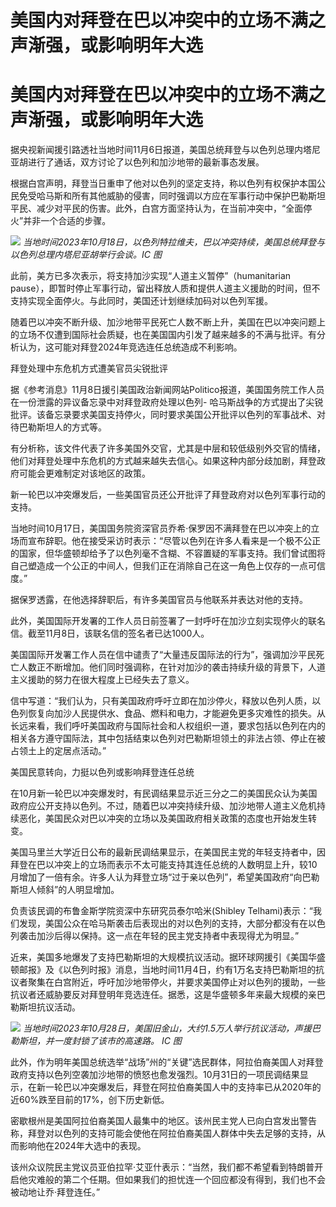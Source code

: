 # 美国内对拜登在巴以冲突中的立场不满之声渐强，或影响明年大选

# 美国内对拜登在巴以冲突中的立场不满之声渐强，或影响明年大选

据央视新闻援引路透社当地时间11月6日报道，美国总统拜登与以色列总理内塔尼亚胡进行了通话，双方讨论了以色列和加沙地带的最新事态发展。

根据白宫声明，拜登当日重申了他对以色列的坚定支持，称以色列有权保护本国公民免受哈马斯和所有其他威胁的侵害，同时强调以方应在军事行动中保护巴勒斯坦平民、减少对平民的伤害。此外，白宫方面坚持认为，在当前冲突中，“全面停火”并非一个合适的步骤。

![](https://inews.gtimg.com/om_bt/OkNqpdpwy4DHWbvRzLn7N_MwO_O3MTRDkHGuCPATknqaAAA/1000)
_当地时间2023年10月18日，以色列特拉维夫，巴以冲突持续，美国总统拜登与以色列总理内塔尼亚胡举行会谈。IC 图_

此前，美方已多次表示，将支持加沙实现“人道主义暂停”（humanitarian
pause），即暂时停止军事行动，留出释放人质和提供人道主义援助的时间，但不支持实现全面停火。与此同时，美国还计划继续加码对以色列军援。

随着巴以冲突不断升级、加沙地带平民死亡人数不断上升，美国在巴以冲突问题上的立场不仅遭到国际社会质疑，也在美国国内引发了越来越多的不满与批评。有分析认为，这可能对拜登2024年竞选连任总统造成不利影响。

拜登处理中东危机方式遭美官员尖锐批评

据《参考消息》11月8日援引美国政治新闻网站Politico报道，美国国务院工作人员在一份泄露的异议备忘录中对拜登政府处理以色列-
哈马斯战争的方式提出了尖锐批评。该备忘录要求美国支持停火，同时要求美国公开批评以色列的军事战术、对待巴勒斯坦人的方式等。

有分析称，该文件代表了许多美国外交官，尤其是中层和较低级别外交官的情绪，他们对拜登处理中东危机的方式越来越失去信心。如果这种内部分歧加剧，拜登政府可能会更难制定对该地区的政策。

新一轮巴以冲突爆发后，一些美国官员还公开批评了拜登政府对以色列军事行动的支持。

当地时间10月17日，美国国务院资深官员乔希·保罗因不满拜登在巴以冲突上的立场而宣布辞职。他在接受采访时表示：“尽管以色列在许多人看来是一个极不公正的国家，但华盛顿却给予了以色列毫不含糊、不容置疑的军事支持。我们曾试图将自己塑造成一个公正的中间人，但我们正在消除自己在这一角色上仅存的一点可信度。”

据保罗透露，在他选择辞职后，有许多美国官员与他联系并表达对他的支持。

此外，美国国际开发署的工作人员日前签署了一封呼吁在加沙立刻实现停火的联名信。截至11月8日，该联名信的签名者已达1000人。

美国国际开发署工作人员在信中谴责了“大量违反国际法的行为”，强调加沙平民死亡人数正不断增加。他们同时强调称，在针对加沙的袭击持续升级的背景下，人道主义援助的努力在很大程度上已经失去了意义。

信中写道：“我们认为，只有美国政府呼吁立即在加沙停火，释放以色列人质，以色列恢复向加沙人民提供水、食品、燃料和电力，才能避免更多灾难性的损失。从长远来看，我们呼吁美国政府与国际社会和人权组织一道，要求包括以色列在内的相关各方遵守国际法，其中包括结束以色列对巴勒斯坦领土的非法占领、停止在被占领土上的定居点活动。”

美国民意转向，力挺以色列或影响拜登连任总统

在10月新一轮巴以冲突爆发时，有民调结果显示近三分之二的美国民众认为美国政府应公开支持以色列。不过，随着巴以冲突持续升级、加沙地带人道主义危机持续恶化，美国民众对巴以冲突的立场以及美国政府相关政策的态度也开始发生转变。

美国马里兰大学近日公布的最新民调结果显示，在美国民主党的年轻支持者中，因拜登在巴以冲突上的立场而表示不太可能支持其连任总统的人数明显上升，较10月增加了一倍有余。许多人认为拜登立场“过于亲以色列”，希望美国政府“向巴勒斯坦人倾斜”的人明显增加。

负责该民调的布鲁金斯学院资深中东研究员泰尔哈米(Shibley
Telhami)表示：“我们发现，美国公众在哈马斯袭击后表现出的对以色列的支持，大部分都没有在以色列袭击加沙后得以保持。这一点在年轻的民主党支持者中表现得尤为明显。”

近来，美国多地爆发了支持巴勒斯坦的大规模抗议活动。据环球网援引《美国华盛顿邮报》及《以色列时报》消息，当地时间11月4日，约有1万名支持巴勒斯坦的抗议者聚集在白宫附近，呼吁加沙地带停火，并要求美国停止对以色列的援助，一些抗议者还威胁要反对拜登明年竞选连任。据悉，这是华盛顿多年来最大规模的亲巴勒斯坦抗议活动。

![](https://inews.gtimg.com/om_bt/O6uu6vN8P6qlIl68CanXlAaJIuVt2gkRQxt3WuiKkICdEAA/1000)
_当地时间2023年10月28日，美国旧金山，大约1.5万人举行抗议活动，声援巴勒斯坦，并一度封锁了该市的高速路。 IC 图_

此外，作为明年美国总统选举“战场”州的“关键”选民群体，阿拉伯裔美国人对拜登政府支持以色列空袭加沙地带的愤怒也愈发强烈。10月31日的一项民调结果显示，在新一轮巴以冲突爆发后，拜登在阿拉伯裔美国人中的支持率已从2020年的近60%跌至目前的17%，创下历史新低。

密歇根州是美国阿拉伯裔美国人最集中的地区。该州民主党人已向白宫发出警告称，拜登对以色列的支持可能会使他在阿拉伯裔美国人群体中失去足够的支持，从而影响他在2024年大选中的表现。

该州众议院民主党议员亚伯拉罕·艾亚什表示：“当然，我们都不希望看到特朗普开启他灾难般的第二个任期。但如果我们的担忧连一个回应都没有得到，我们也不会被动地让乔·拜登连任。”

